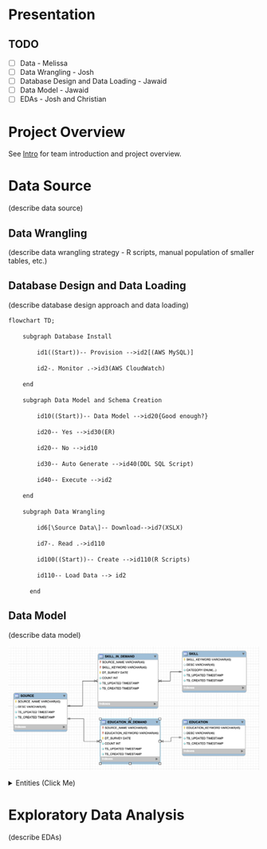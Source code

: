 # Presentation

## TODO
- [ ] Data  - Melissa
- [ ] Data Wrangling - Josh
- [ ] Database Design and Data Loading - Jawaid
- [ ] Data Model - Jawaid
- [ ] EDAs - Josh and Christian

# Project Overview

See [Intro](https://github.com/himalayahall/DATA607-PROJECT3/blob/main/Intro.md) for team introduction and project overview. 

# Data Source
(describe data source)

## Data Wrangling 
(describe data wrangling strategy - R scripts, manual population of smaller tables, etc.)

## Database Design and Data Loading 
(describe database design approach and data loading)

```mermaid
flowchart TD;
    
    subgraph Database Install
    
        id1((Start))-- Provision -->id2[(AWS MySQL)]
        
        id2-. Monitor .->id3(AWS CloudWatch)
    
    end
    
    subgraph Data Model and Schema Creation
    
        id10((Start))-- Data Model -->id20{Good enough?}
    
        id20-- Yes -->id30(ER)
    
        id20-- No -->id10
    
        id30-- Auto Generate -->id40(DDL SQL Script)
    
        id40-- Execute -->id2

    end
    
    subgraph Data Wrangling  

        id6[\Source Data\]-- Download-->id7(XSLX)

        id7-. Read .->id110
        
        id100((Start))-- Create -->id110(R Scripts)
        
        id110-- Load Data --> id2
        
      end

```

## Data Model
(describe data model)

![ER Diagram](https://github.com/himalayahall/DATA607-PROJECT3/blob/main/images/ER.png)

<details><summary>Entities (Click Me)</summary>

1. SOURCE  
    Sources of demand data (Linkedin, Monster, etc.)
    
3. SKILL  
    Skills (R, NLP, Communication, etc.) and categories. Skill categories are T_SOFTWARE, T_GENERAL, and SOFT. The *T_* prefeix designates *technical* skills - *software* and *general*. The prefix also makes it straightforward to filter technical skills from *soft* skills. 
    
5. EDUCATION  
    Education levels (BS, MS, etc.)
    
7. SKILL_IN_DEMAND  
    Skill demand (Source, skill, demand, etc.)
    
9. EDUCATION_IN_DEMAND  
    Education demand (Source, education, demand, etc.)
</details>

# Exploratory Data Analysis 
(describe EDAs)
